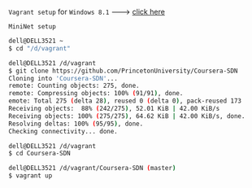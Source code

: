 <code>Vagrant setup</code> for <code>Windows 8.1</code> ---> <a href="https://github.com/dragonwolverines/GettingStarted-Vagrant-Win8.1/blob/master/README.md">click here</a>
```
MiniNet setup
```
```sh
dell@DELL3521 ~
$ cd "/d/vagrant"

dell@DELL3521 /d/vagrant
$ git clone https://github.com/PrincetonUniversity/Coursera-SDN
Cloning into 'Coursera-SDN'...
remote: Counting objects: 275, done.
remote: Compressing objects: 100% (91/91), done.
emote: Total 275 (delta 28), reused 0 (delta 0), pack-reused 173
Receiving objects:  88% (242/275), 52.01 KiB | 42.00 KiB/s
Receiving objects: 100% (275/275), 64.62 KiB | 42.00 KiB/s, done.
Resolving deltas: 100% (95/95), done.
Checking connectivity... done.

dell@DELL3521 /d/vagrant
$ cd Coursera-SDN

dell@DELL3521 /d/vagrant/Coursera-SDN (master)
$ vagrant up
```
